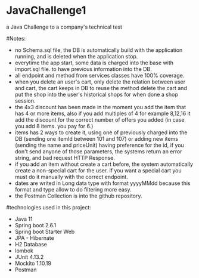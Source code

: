 # JavaChallenge1
a Java Challenge to a company's technical test

#Notes:

- no Schema.sql file, the DB is automatically build with the application running, and is deleted when the application stop. 
- everytime the app start, some data is charged into the base with import.sql file. to have previous information into the DB. 
- all endpoint and method from services classes have 100% coverage.
- when you delete an user's cart, only delete the relation between user and cart, the cart keeps in DB to reuse the method delete the cart and put the shop into the user's historical shops for when done a shop session.
- the 4x3 discount has been made in the moment you add the item that has 4 or more items, also if you add multiples of 4 for example 8,12,16 it add the discount for the correct number of offers you added (in case you add 8 items. you pay for 6.)
- items has 2 ways to create it, using one of previously charged into the DB (sending one itemId between 101 and 107) or adding new items (sending the name and priceUnit) having preference for the id, if you don't send anyone of those parameters, the systems return an error string, and bad request HTTP Response.
- if you add an item without create a cart before, the system automatically create a non-special cart for the user. if you want a special cart you must do it manually with the correct endpoint.
- dates are writed in Long data type with format yyyyMMdd because this format and type allow to do filtering more easy. 
- the Postman Collection is into the github repository. 



#technologies used in this project:

- Java 11
- Spring boot 2.6.1
- Spring boot Starter Web
- JPA - Hibernate
- H2 Database
- lombok
- JUnit 4.13.2
- Mockito 1.10.19
- Postman
